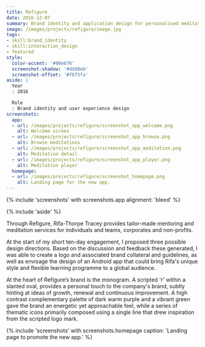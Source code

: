 ```yaml
---
title: Refigure
date: 2016-12-07
summary: Brand identity and application design for personalised meditation service.
image: /images/projects/refigure/image.jpg
tags:
- skill:brand_identity
- skill:interaction_design
- featured
style:
  color-accent: '#00e676'
  screenshot-shadow: '#ddd8eb'
  screenshot-offset: '#f6f5fa'
aside: |
  Year
  : 2016

  Role
  : Brand identity and user experience design
screenshots:
  app:
  - url: /images/projects/refigure/screenshot_app_welcome.png
    alt: Welcome screen
  - url: /images/projects/refigure/screenshot_app_browse.png
    alt: Browse meditations
  - url: /images/projects/refigure/screenshot_app_meditation.png
    alt: Meditation detail
  - url: /images/projects/refigure/screenshot_app_player.png
    alt: Meditation player
  homepage:
  - url: /images/projects/refigure/screenshot_homepage.png
    alt: Landing page for the new app.
---
```

{% include 'screenshots' with screenshots.app
  alignment: 'bleed'
%}

{% include 'aside' %}

Through Refigure, Rifa-Thorpe Tracey provides tailor-made mentoring and meditation services for individuals and teams, corporates and non-profits.

At the start of my short ten-day engagement, I proposed three possible design directions. Based on the discussion and feedback these generated, I was able to create a logo and associated brand collateral and guidelines, as well as envisage the design of an Android app that could bring Rifa's unique style and flexible learning programme to a global audience.

At the heart of Refigure’s brand is the monogram. A scripted 'r' within a slanted oval, provides a personal touch to the company's brand, subtly hinting at ideas of growth, renewal and continuous improvement. A high contrast complementary palette of dark warm purple and a vibrant green gave the brand an energetic yet approachable feel, while a series of thematic icons primarily composed using a single line that drew inspiration from the scripted logo mark.

{% include 'screenshots' with screenshots.homepage
  caption: 'Landing page to promote the new app.'
%}
